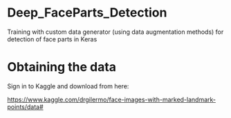 # Deep_FaceParts_Detection
Training with custom data generator (using data augmentation methods) for detection of face parts in Keras

# Obtaining the data
Sign in to Kaggle and download from here:

https://www.kaggle.com/drgilermo/face-images-with-marked-landmark-points/data#
